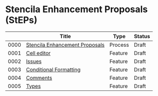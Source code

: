 # Stencila Enhancement Proposals (StEPs)

|          | Title                                                                    | Type             | Status    |
| -------- | ------------------------------------------------------------------------ | ---------------- |---------- |
| 0000     | [Stencila Enhancement Proposals](0000-steps.md)                          | Process          | Draft     |
| 0001     | [Cell editor](0001-cell-editor.md)                                       | Feature          | Draft     |
| 0002     | [Issues](0002-issues.md)                                                 | Feature          | Draft     |
| 0003     | [Conditional Formatting](0003-conditional-formatting.md)                 | Feature          | Draft     |
| 0004     | [Comments](0004-comments.md)                                             | Feature          | Draft     |
| 0005     | [Types](0005-types.md)                                                   | Feature          | Draft     |
